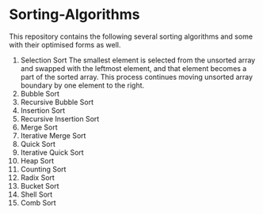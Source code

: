 # Sorting-Algorithms
This repository contains the following several sorting algorithms and some with their optimised forms as well.

1. Selection Sort
    The smallest element is selected from the unsorted array and swapped with the leftmost element, and that element becomes a part of the sorted array. This            process continues moving unsorted array boundary by one element to the right.
2. Bubble Sort
3. Recursive Bubble Sort
4. Insertion Sort
5. Recursive Insertion Sort
6. Merge Sort
7. Iterative Merge Sort
8. Quick Sort
9. Iterative Quick Sort
10. Heap Sort
11. Counting Sort
12. Radix Sort
13. Bucket Sort
14. Shell Sort
15. Comb Sort

